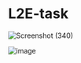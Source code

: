 # L2E-task


![Screenshot (340)](https://github.com/bhuvan-shingade20/L2E-task/assets/126801006/22e68cb4-a8ed-4848-b2f0-8408cf63f4ce)

![image](https://github.com/bhuvan-shingade20/L2E-task/assets/126801006/73341d22-dc37-4b53-95d0-d9525381305b)

